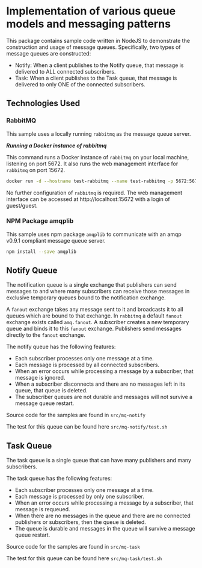 
# Implementation of various queue models and messaging patterns

This package contains sample code written in NodeJS to demonstrate the construction and usage of message queues.
Specifically, two types of message queues are constructed:

- Notify: When a client publishes to the Notify queue, that message is delivered to ALL connected subscribers.
- Task: When a client publishes to the Task queue, that message is delivered to only ONE of the connected subscribers.


## Technologies Used

### RabbitMQ

This sample uses a locally running `rabbitmq` as the message queue server.

***Running a Docker instance of rabbitmq***

This command runs a Docker instance of `rabbitmq` on your local machine, listening on port 5672.
It also runs the web management interface for `rabbitmq` on port 15672.

```bash
docker run -d --hostname test-rabbitmq --name test-rabbitmq -p 5672:5672 -p 15672:15672 rabbitmq:3-management
```

No further configuration of `rabbitmq` is required.
The web management interface can be accessed at http://localhost:15672 with a login of guest/guest.


### NPM Package amqplib

This sample uses npm package `amqplib` to communicate with an amqp v0.9.1 compliant message queue server.

```bash
npm install --save amqplib
```


## Notify Queue

The notification queue is a single exchange that publishers can send messages to and where
	many subscribers can receive those messages in exclusive temporary queues bound to
	the notification exchange.

A `fanout` exchange takes any message sent to it and broadcasts it to all queues which are 
	bound to that exchange.
In `rabbitmq` a default `fanout` exchange exists called `amq.fanout`.
A subscriber creates a new temporary queue and binds it to this `fanout` exchange.
Publishers send messages directly to the `fanout` exchange.

The notify queue has the following features:
- Each subscriber processes only one message at a time.
- Each message is processed by all connected subscribers.
- When an error occurs while processing a message by a subscriber, that message is ignored.
- When a subscriber disconnects and there are no messages left in its queue, that queue is deleted.
- The subscriber queues are not durable and messages will not survive a message queue restart.

Source code for the samples are found in `src/mq-notify`

The test for this queue can be found here `src/mq-notify/test.sh`


## Task Queue

The task queue is a single queue that can have many publishers and many subscribers.

The task queue has the following features:
- Each subscriber processes only one message at a time.
- Each message is processed by only one subscriber.
- When an error occurs while processing a message by a subscriber, that message is requeued.
- When there are no messages in the queue and there are no connected publishers or subscribers,
	then the queue is deleted.
- The queue is durable and messages in the queue will survive a message queue restart.

Source code for the samples are found in `src/mq-task`

The test for this queue can be found here `src/mq-task/test.sh`
